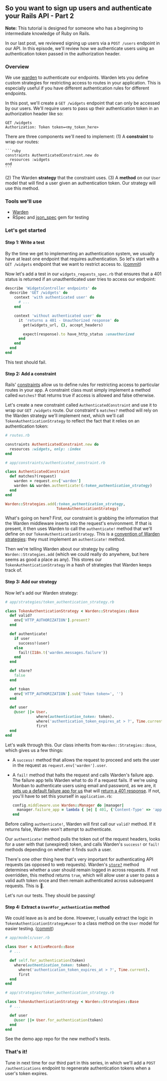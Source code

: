 ## So you want to sign up users and authenticate your Rails API - Part 2

**Note:** This tutorial is designed for someone who has a beginning to intermediate knowledge of Ruby on Rails.

In our last post, we reviewed signing up users via a `POST /users` endpoint in our API.  In this episode, we'll review how we authenticate users using an authentication token passed in the authorization header.

### Overview

We use [warden](https://github.com/hassox/warden) to authenticate our endpoints.  Warden lets you define custom strategies for restricting access to routes in your application. This is especially useful if you have different authentication rules for different endpoints.

In this post, we'll create a `GET /widgets` endpoint that can only be accessed by our users.  We'll require users to pass up their authentication token in an authorization header like so:

```
GET /widgets
Authorization: Token token=<my_token_here>
```

There are three components we'll need to implement:
(1) A **constraint** to wrap our routes:

    ```ruby
    constraints AuthenticatedConstraint.new do
      resources :widgets
    end
    ```

(2) The Warden **strategy** that the constraint uses.
(3) A **method** on our `User` model that will find a user given an authentication token.  Our strategy will use this method.

### Tools we'll use

- [Warden](https://github.com/hassox/warden)
- RSpec and [json_spec](https://github.com/collectiveidea/json_spec) gem for testing

### Let's get started

#### Step 1: Write a test

By the time we get to implementing an authentication system, we usually have at least one endpoint that requires authentication. So let's start with a `GET /widgets` endpoint that we want to restrict access to. ([commit](https://github.com/IntrepidPursuits/api-authentication-demo/commit/1d7756e182e455c6b3cface10e349c249d3b1682))

Now let's add a test in our `widgets_requests_spec.rb` that ensures that a 401 status is returned if an unauthenticated user tries to access our endpoint:

```ruby
describe 'WidgetsController endpoints' do
  describe 'GET /widgets' do
    context 'with authenticated user' do
      # ...
    end

    context 'without authenticated user' do
      it 'returns a 401 - Unauthorized response' do
        get(widgets_url, {}, accept_headers)

        expect(response).to have_http_status :unauthorized
      end
    end
  end
end
```

This test should fail.

#### Step 2: Add a constraint

Rails' [constraints](http://guides.rubyonrails.org/routing.html#advanced-constraints) allow us to define rules for restricting access to particular routes in your app.  A constraint class must simply implement a method called `matches?` that returns true if access is allowed and false otherwise.

Let's create a new constraint called `AuthenticatedConstraint` and use it to wrap our `GET /widgets` route.  Our constraint's `matches?` method will rely on the Warden strategy we'll implement next, which we'll call `TokenAuthenticationStrategy` to reflect the fact that it relies on an authentication token:

```ruby
# routes.rb

constraints AuthenticatedConstraint.new do
  resources :widgets, only: :index
end
```

```ruby
# app/constraints/authenticated_constraint.rb

class AuthenticatedConstraint
  def matches?(request)
    warden = request.env['warden']
    warden && warden.authenticate!(:token_authentication_strategy)
  end
end

Warden::Strategies.add(:token_authentication_strategy,
                       TokenAuthenticationStrategy)
```

What's going on here?  First, our constraint is grabbing the information that the Warden middleware inserts into the request's environment.  If that is present, it then uses Warden to call the `authenticate!` method that we'll define on our `TokenAuthenticationStrategy`.  This is a [convention of Warden strategies](https://github.com/hassox/warden/wiki/Strategies): they must implement an `authenticate!` method.

Then we're telling Warden about our strategy by calling `Warden::Strategies.add` (which we could really do anywhere, but here seems as good a place as any).  This stores our `TokenAuthenticationStrategy` in a hash of strategies that Warden keeps track of.

#### Step 3: Add our strategy

Now let's add our Warden strategy:

```ruby
# app/strategies/token_authentication_strategy.rb

class TokenAuthenticationStrategy < Warden::Strategies::Base
  def valid?
    env['HTTP_AUTHORIZATION'].present?
  end

  def authenticate!
    if user
      success!(user)
    else
      fail!(I18n.t('warden.messages.failure'))
    end
  end

  def store?
    false
  end

  def token
    env['HTTP_AUTHORIZATION'].sub('Token token=', '')
  end

  def user
    @user ||= User.
              where(authentication_token: token).
              where('authentication_token_expires_at > ?', Time.current).
              first
  end
end
```

Let's walk through this.  Our class inherits from `Warden::Strategies::Base`, which gives us a few things:
- A `success!` method that allows the request to proceed and sets the user in the request as `request.env['warden'].user`.
- A `fail!` method that halts the request and calls Warden's failure app. The failure app tells Warden what to do if a request fails.  If we're using Monban to authenticate users using email and password, as we are, it [sets up a default failure app for us](https://github.com/halogenandtoast/monban/blob/29b2070a7592b08019f131f838c4ddea869e35e1/lib/monban/warden_setup.rb#L40) that will [return a 401 response](https://github.com/halogenandtoast/monban/blob/29b2070a7592b08019f131f838c4ddea869e35e1/spec/monban/test_helpers_spec.rb#L7).  If not, you'll have to set this yourself in `application.rb`:

   ```ruby
   config.middleware.use Warden::Manager do |manager|
     manager.failure_app = lambda { |e| [ 401, {'Content-Type' => 'application/json'}, ['Authorization Failed'] ] }
   end
   ```

Before calling `authenticate!`, Warden will first call our `valid?` method. If it returns false, Warden won't attempt to authenticate.

Our `authenticate!` method pulls the token out of the request headers, looks for a user with that (unexpired) token, and calls Warden's `success!` or `fail!` methods depending on whether it finds such a user.

There's one other thing here that's very important for authenticating API requests (as opposed to web requests).  Warden's [`store?`](https://github.com/hassox/warden/blob/74162f2bf896b377472b6621ed1f6b40046525f4/lib/warden/strategies/base.rb#L101) method determines whether a user should remain logged in across requests. If not overridden, this method returns `true`, which will allow user a user to pass a valid auth token once and then remain authenticated across subsequent requests.  This is :no_good:.

Let's run our tests.  They should be passing!

#### Step 4: Extract a `User#for_authentication` method

We could leave as is and be done.  However, I usually extract the logic in `TokenAuthenticationStrategy#user` to a class method on the `User` model for easier testing. ([commit](https://github.com/IntrepidPursuits/api-authentication-demo/commit/712a125192aa22608900c1a5dba8beb4dbcea2de))

```ruby
# app/models/user.rb

class User < ActiveRecord::Base
  # ...

  def self.for_authentication(token)
    where(authentication_token: token).
      where('authentication_token_expires_at > ?', Time.current).
      first
  end
end
```

```ruby
# app/strategies/token_authentication_strategy.rb

class TokenAuthenticationStrategy < Warden::Strategies::Base
  # ...

  def user
    @user ||= User.for_authentication(token)
  end
end
```

See the demo app repo for the new method's tests.

### That's it!

Tune in next time for our third part in this series, in which we'll add a `POST /authentications` endpoint to regenerate authentication tokens when a user's token expires.

